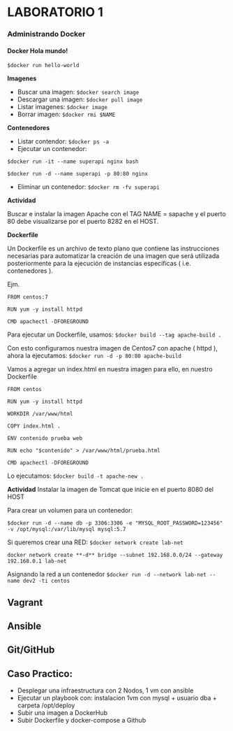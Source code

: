 # LABORATORIO 1 

### Administrando Docker

#### Docker Hola mundo!

```$docker run hello-world```


**Imagenes**

- Buscar una imagen: ```$docker search image```
- Descargar una imagen: ```$docker pull image```
- Listar imagenes: ```$docker image```
- Borrar imagen: ```$docker rmi $NAME```

**Contenedores**

- Listar contendor: ```$docker ps -a```
- Ejecutar un contenedor: 


```$docker run -it --name superapi nginx bash```


```$docker run -d --name superapi -p 80:80 nginx```


- Eliminar un contenedor: ```$docker rm -fv superapi```

**Actividad**

Buscar e instalar la imagen Apache con el TAG NAME = sapache y el puerto 80 debe visualizarse por el puerto 8282 en 
el HOST.

**Dockerfile**

Un Dockerfile es un archivo de texto plano que contiene las instrucciones necesarias para automatizar la creación de una imagen que será utilizada posteriormente para la ejecución de instancias específicas ( i.e. contenedores ).

Ejm.
```
FROM centos:7

RUN yum -y install httpd

CMD apachectl -DFOREGROUND
```


Para ejecutar un Dockerfile, usamos: ```$docker build --tag apache-build .  ```

Con esto configuramos nuestra imagen de Centos7 con apache ( httpd ), ahora la ejecutamos: ```$docker run -d -p 80:80 apache-build ```

Vamos a agregar un index.html en nuestra imagen para ello, en nuestro Dockerfile

```
FROM centos

RUN yum -y install httpd

WORKDIR /var/www/html

COPY index.html .

ENV contenido prueba web 

RUN echo "$contenido" > /var/www/html/prueba.html                                                                                                                     

CMD apachectl -DFOREGROUND
```

Lo ejecutamos: ```$docker build -t apache-new . ```

**Actividad**
Instalar la imagen de Tomcat que inicie en el puerto 8080 del HOST 


Para crear un volumen para un contenedor: 

```$docker run -d --name db -p 3306:3306 -e "MYSQL_ROOT_PASSWORD=123456" -v /opt/mysql:/var/lib/mysql mysql:5.7```

Si queremos crear una RED:
```$docker network create lab-net```

```docker network create **-d** bridge --subnet 192.168.0.0/24 --gateway 192.168.0.1 lab-net```

Asignando la red a un contenedor
```$docker run -d --network lab-net --name dev2 -ti centos```

## Vagrant

## Ansible

## Git/GitHub

## Caso Practico:
- Desplegar una infraestructura con 2 Nodos, 1 vm con ansible 
- Ejecutar un playbook con: instalacion 1vm con mysql + usuario dba + carpeta /opt/deploy
- Subir una imagen a DockerHub
- Subir Dockerfile y docker-compose a Github
